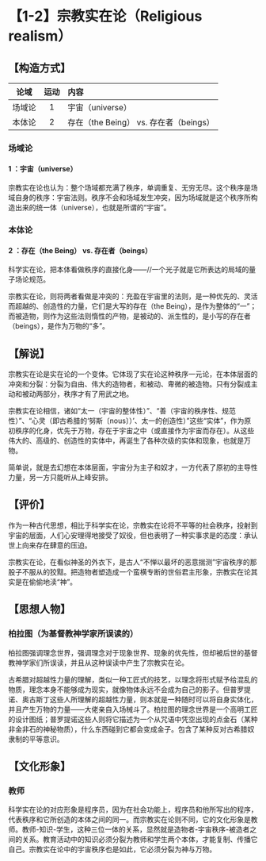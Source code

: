 # 【1-2】宗教实在论（Religious realism）

## 【构造方式】

|  论域  | 运动 | 内容                                   |
| :----: | :--: | :------------------------------------- |
| 场域论 |  1   | 宇宙（universe）                       |
| 本体论 |  2   | 存在（the Being） vs. 存在者（beings） |

### 场域论

#### 1 ：宇宙（universe）

宗教实在论也认为：整个场域都充满了秩序，单调重复、无穷无尽。这个秩序是场域自身的秩序：宇宙法则。秩序不会和场域发生冲突，因为场域就是这个秩序所构造出来的统一体（universe），也就是所谓的“宇宙”。

### 本体论

#### 2 ：存在（the Being） vs. 存在者（beings）

科学实在论，把本体看做秩序的直接化身——//一个光子就是它所表达的局域的量子场论规范。

宗教实在论，则将两者看做是冲突的：充盈在宇宙里的法则，是一种优先的、灵活而超越的、创造性的力量，它们是大写的存在（the Being），是作为整体的“一”；而被造物，则作为这些法则惰性的产物，是被动的、派生性的，是小写的存在者（beings），是作为万物的“多”。

## 【解说】

宗教实在论是实在论的一个变体。它体现了实在论这种秩序一元论，在本体层面的冲突和分裂：分裂为自由、伟大的造物者，和被动、卑微的被造物。只有分裂成主动和被动两部分，秩序才有了用武之地。

宗教实在论相信，诸如“太一（宇宙的整体性）”、“善（宇宙的秩序性、规范性）”、“心灵（即古希腊的‘努斯〔nous〕）’、太一的创造性）”这些“实体”，作为原初秩序的化身，优先于万物，存在于宇宙之中（或直接作为宇宙而存在）。从这些伟大的、高级的、创造性的实体中，再诞生了各种次级的实体和现象，也就是万物。

简单说，就是去幻想在本体层面，宇宙分为主子和奴才，一方代表了原初的主导性力量，另一方只能听从上峰安排。

## 【评价】

作为一种古代思想，相比于科学实在论，宗教实在论将不平等的社会秩序，投射到宇宙的层面，人们心安理得地接受了奴役，但也表明了一种实事求是的态度：承认世上向来存在肆意的压迫。

宗教实在论，在看似神圣的外衣下，是古人“不惮以最坏的恶意揣测”宇宙秩序的那股子不服从的狡黠。把造物者塑造成一个蛮横专断的世俗君主形象，宗教实在论其实是在偷偷地渎“神”。

## 【思想人物】

### 柏拉图（为基督教神学家所误读的）

柏拉图强调理念世界，强调理念对于现象世界、现象的优先性，但却被后世的基督教神学家们所误读，并且从这种误读中产生了宗教实在论。

古希腊对超越性力量的理解，类似一种工匠式的技艺，以理念将形式赋予给混乱的物质，理念本身不能够成为现实，就像物体永远不会成为自己的影子。但普罗提诺、奥古斯丁这些人所理解的超越性力量，则本就是一种随时可以将自身实体化，并且产生万物的力量——大佬亲自入场械斗了。柏拉图的理念世界是一个高明工匠的设计图纸；普罗提诺这些人则将它描述为一个从咒语中凭空出现的点金石（某种非金非石的神秘物质），什么东西碰到它都会变成金子。包含了某种反对古希腊奴隶制的平等意识。

## 【文化形象】

### 教师

科学实在论的对应形象是程序员，因为在社会功能上，程序员和他所写出的程序，代表秩序和它所创造的本体之间的同一。而宗教实在论则不同，它的文化形象是教师。教师-知识-学生，这种三位一体的关系，显然就是造物者-宇宙秩序-被造者之间的关系。教育活动中的知识必须分裂为教师和学生两个本体，才能复制、传播它自己。宗教实在论中的宇宙秩序也是如此，它必须分裂为神与万物。

